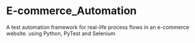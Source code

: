 # E-commerce_Automation
 A test automation framework for real-life process flows in an e-commerce website. using Python, PyTest and Selenium
